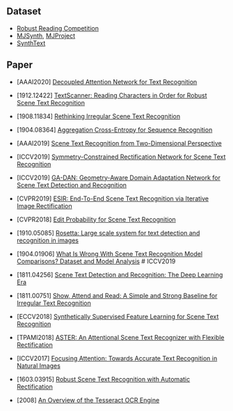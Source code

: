 ## Dataset
- [Robust Reading Competition](https://rrc.cvc.uab.es/)
- [MJSynth](http://www.robots.ox.ac.uk/~vgg/data/text/), [MJProject](http://www.robots.ox.ac.uk/~vgg/research/text/)
- [SynthText](https://github.com/ankush-me/SynthText)

## Paper

- [AAAI2020] [Decoupled Attention Network for Text Recognition](https://arxiv.org/abs/1912.10205)

- [1912.12422] [TextScanner: Reading Characters in Order for Robust Scene Text Recognition](https://arxiv.org/abs/1912.12422)

- [1908.11834] [Rethinking Irregular Scene Text Recognition](https://arxiv.org/abs/1908.11834)

- [1904.08364] [Aggregation Cross-Entropy for Sequence Recognition](https://arxiv.org/abs/1904.08364)

- [AAAI2019] [Scene Text Recognition from Two-Dimensional Perspective](https://arxiv.org/abs/1809.06508)

- [ICCV2019] [Symmetry-Constrained Rectification Network for Scene Text Recognition](http://openaccess.thecvf.com/content_ICCV_2019/html/Yang_Symmetry-Constrained_Rectification_Network_for_Scene_Text_Recognition_ICCV_2019_paper.html)

- [ICCV2019] [GA-DAN: Geometry-Aware Domain Adaptation Network for Scene Text Detection and Recognition](http://openaccess.thecvf.com/content_ICCV_2019/html/Zhan_GA-DAN_Geometry-Aware_Domain_Adaptation_Network_for_Scene_Text_Detection_and_ICCV_2019_paper.html)

- [CVPR2019] [ESIR: End-To-End Scene Text Recognition via Iterative Image Rectification](http://openaccess.thecvf.com/content_CVPR_2019/html/Zhan_ESIR_End-To-End_Scene_Text_Recognition_via_Iterative_Image_Rectification_CVPR_2019_paper.html)

- [CVPR2018] [Edit Probability for Scene Text Recognition](https://arxiv.org/abs/1805.03384)

- [1910.05085] [Rosetta: Large scale system for text detection and recognition in images](https://arxiv.org/abs/1910.05085)

- [1904.01906] [What Is Wrong With Scene Text Recognition Model Comparisons? Dataset and Model Analysis](https://arxiv.org/abs/1904.01906) # ICCV2019

- [1811.04256] [Scene Text Detection and Recognition:
The Deep Learning Era](https://arxiv.org/abs/1811.04256)

- [1811.00751] [Show, Attend and Read:
A Simple and Strong Baseline for Irregular Text Recognition](https://arxiv.org/abs/1811.00751)

- [ECCV2018] [Synthetically Supervised Feature Learning for
Scene Text Recognition](http://openaccess.thecvf.com/content_ECCV_2018/papers/Yang_Liu_Synthetically_Supervised_Feature_ECCV_2018_paper.pdf)

- [TPAMI2018] [ASTER: An Attentional Scene Text Recognizer with Flexible Rectification
](https://www.researchgate.net/publication/325993414_ASTER_An_Attentional_Scene_Text_Recognizer_with_Flexible_Rectification)

- [ICCV2017] [Focusing Attention: Towards Accurate Text Recognition in Natural Images](https://arxiv.org/abs/1709.02054)

- [1603.03915] [Robust Scene Text Recognition with Automatic Rectification
](https://arxiv.org/abs/1603.03915)

- [2008] [An Overview of the Tesseract OCR Engine](https://static.googleusercontent.com/media/research.google.com/zh-CN//pubs/archive/33418.pdf)
